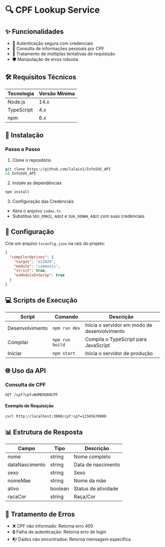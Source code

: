 # 🔍 CPF Lookup Service

## ✨ Funcionalidades

- 🔐 Autenticação segura com credenciais
- 📡 Consulta de informações pessoais por CPF
- 🔁 Tratamento de múltiplas tentativas de requisição
- 🛡️ Manipulação de erros robusta

## 🛠️ Requisitos Técnicos

| Tecnologia | Versão Mínima |
|------------|---------------|
| Node.js    | 14.x          |
| TypeScript | 4.x           |
| npm        | 6.x           |

## 🚀 Instalação

### Passo a Passo

1. Clone o repositório
```bash
git clone https://github.com/lalaio1/InfoSUS_API
cd InfoSUS_API
```

2. Instale as dependências
```bash
npm install
```

3. Configuração das Credenciais
- Abra o arquivo `index.ts`
- Substitua `SEU_EMAIL_AQUI` e `SUA_SENHA_AQUI` com suas credenciais

## 🔧 Configuração

Crie um arquivo `tsconfig.json` na raiz do projeto:

```json
{
  "compilerOptions": {
    "target": "es2020",
    "module": "commonjs",
    "strict": true,
    "esModuleInterop": true
  }
}
```

## 💻 Scripts de Execução

| Script         | Comando                | Descrição                                  |
|----------------|------------------------|-------------------------------------------|
| Desenvolvimento| `npm run dev`          | Inicia o servidor em modo de desenvolvimento |
| Compilar       | `npm run build`        | Compila o TypeScript para JavaScript       |
| Iniciar        | `npm start`            | Inicia o servidor de produção              |

## 🌐 Uso da API

### Consulta de CPF

```
GET /cpf?cpf=NUMERODOCPF
```

#### Exemplo de Requisição
```bash
curl http://localhost:3000/cpf?cpf=12345678900
```

## 📊 Estrutura de Resposta

| Campo           | Tipo    | Descrição                            |
|-----------------|---------|--------------------------------------|
| nome            | string  | Nome completo                        |
| dataNascimento  | string  | Data de nascimento                   |
| sexo            | string  | Sexo                                 |
| nomeMae         | string  | Nome da mãe                          |
| ativo           | boolean | Status de atividade                  |
| racaCor         | string  | Raça/Cor                             |

## 🚧 Tratamento de Erros

- ❌ CPF não informado: Retorna erro 400
- 🔒 Falha de autenticação: Retorna erro de login
- 📭 Dados não encontrados: Retorna mensagem específica
